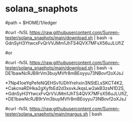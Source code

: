 # solana_snaphots

#path = $HOME/1/ledger

#curl -fsSL https://raw.githubusercontent.com/Sunren-tester/solana_snaphots/main/download.sh | bash -s GdnSyH3YtwcxFvQrVVJMm1JhTS4QVX7MFsX56uJLUfiZ

#or

#curl -fsSL https://raw.githubusercontent.com/Sunren-tester/solana_snaphots/main/download.sh | bash -s DE1bawNcRJB9rVm3buyMVfr8mBEoyyu73NBovf2oXJsJ

*7Np41oeYqPefeNQEHSv1UDhYrehxin3NStELsSKCT4K2, 
*CakcnaRDHka2gXyfbEd2d3xsvkJkqsLw2akB3zsN1D2S, 
*GdnSyH3YtwcxFvQrVVJMm1JhTS4QVX7MFsX56uJLUfiZ, 
*DE1bawNcRJB9rVm3buyMVfr8mBEoyyu73NBovf2oXJsJ

#curl -fsSL https://raw.githubusercontent.com/Sunren-tester/solana_snaphots/main/margus.sh | bash

